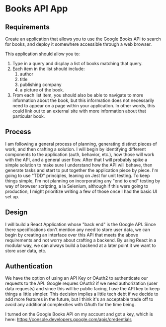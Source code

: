 # Books API App

## Requirements

Create an application that allows you to use the Google Books API to search for books, and deploy it somewhere accessible through a web browser.

This application should allow you to:

1. Type in a query and display a list of books matching that query.
2. Each item in the list should include:
    1. author
    2. title
    3. publishing company
    4. a picture of the book.
3. From each list item, you should also be able to navigate to more information about the book, but this information does not necessarily need to appear on a page within your application. In other words, this could link out to an external site with more information about that particular book.

## Process

I am following a general process of planning, generating distinct pieces of work, and then crafting a solution. I will begin by identifying different components to the application (auth, behavior, etc.), how those will work with the API, and a general user flow. After that I will probably spike a simple solution to make sure I understand how the API will behave, then generate tasks and start to put together the application piece by piece. I'm going to use "TDD" principles, leaning on Jest for unit testing. To keep things simple, I'm not planning on incorporating any "end to end" testing by way of browser scripting, a la Selenium, although if this were going to production, I might prioritize writing a few of those once I had the basic UI set up.

## Design

I will build a React Application whose "back end" is the Google API. Since there specifications don't mention any need to store user data, we can begin by creating an interface over this API that meets the above requirements and not worry about crafting a backend. By using React in a modular way, we can always build a backend at a later point it we want to store user data, etc.

## Authentication

We have the option of using an API Key or OAuth2 to authenticate our requests to the API. Google requres OAuth2 if we need authorization (user data requests) and since this will be public facing, I use the API key to keep things a little simpler. This decision implies a little tech debt if we decide to add more features in the future, but I think it's an acceptable trade off to avoid any additional complexities with OAuth for the time being.

I turned on the Google Books API on my account and got a key, which is here: https://console.developers.google.com/apis/credentials